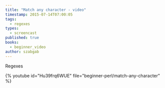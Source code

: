 ```yaml
---
title: "Match any character - video"
timestamp: 2015-07-14T07:00:05
tags:
  - regexes
types:
  - screencast
published: true
books:
  - beginner_video
author: szabgab
---
```



Regexes


{% youtube id="Hu39frq6WUE" file="beginner-perl/match-any-character" %}
